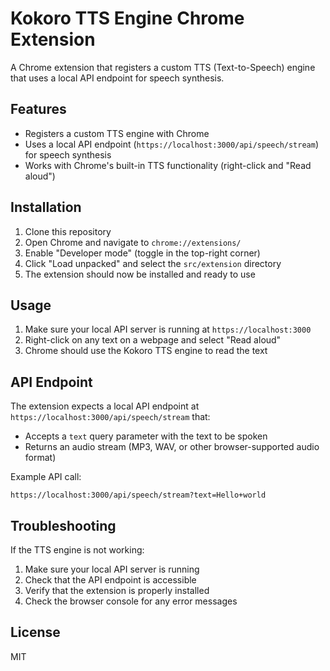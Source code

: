 # Kokoro TTS Engine Chrome Extension

A Chrome extension that registers a custom TTS (Text-to-Speech) engine that uses a local API endpoint for speech synthesis.

## Features

- Registers a custom TTS engine with Chrome
- Uses a local API endpoint (`https://localhost:3000/api/speech/stream`) for speech synthesis
- Works with Chrome's built-in TTS functionality (right-click and "Read aloud")

## Installation

1. Clone this repository
2. Open Chrome and navigate to `chrome://extensions/`
3. Enable "Developer mode" (toggle in the top-right corner)
4. Click "Load unpacked" and select the `src/extension` directory
5. The extension should now be installed and ready to use

## Usage

1. Make sure your local API server is running at `https://localhost:3000`
2. Right-click on any text on a webpage and select "Read aloud"
3. Chrome should use the Kokoro TTS engine to read the text

## API Endpoint

The extension expects a local API endpoint at `https://localhost:3000/api/speech/stream` that:

- Accepts a `text` query parameter with the text to be spoken
- Returns an audio stream (MP3, WAV, or other browser-supported audio format)

Example API call:
```
https://localhost:3000/api/speech/stream?text=Hello+world
```

## Troubleshooting

If the TTS engine is not working:

1. Make sure your local API server is running
2. Check that the API endpoint is accessible
3. Verify that the extension is properly installed
4. Check the browser console for any error messages

## License

MIT
